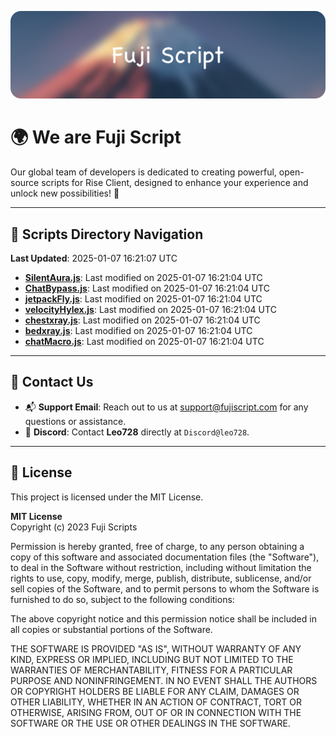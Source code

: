 ![Banner](.github/b.webp)

# 🌍 **We are Fuji Script**

Our global team of developers is dedicated to creating powerful, open-source scripts for Rise Client, designed to enhance your experience and unlock new possibilities! 🌟

---
<!-- SCRIPTS_NAVIGATION_START -->
## 📂 **Scripts Directory Navigation**

**Last Updated**: 2025-01-07 16:21:07 UTC

- **[SilentAura.js](scripts/SilentAura.js)**: Last modified on 2025-01-07 16:21:04 UTC
- **[ChatBypass.js](scripts/ChatBypass.js)**: Last modified on 2025-01-07 16:21:04 UTC
- **[jetpackFly.js](scripts/jetpackFly.js)**: Last modified on 2025-01-07 16:21:04 UTC
- **[velocityHylex.js](scripts/velocityHylex.js)**: Last modified on 2025-01-07 16:21:04 UTC
- **[chestxray.js](scripts/chestxray.js)**: Last modified on 2025-01-07 16:21:04 UTC
- **[bedxray.js](scripts/bedxray.js)**: Last modified on 2025-01-07 16:21:04 UTC
- **[chatMacro.js](scripts/chatMacro.js)**: Last modified on 2025-01-07 16:21:04 UTC

<!-- SCRIPTS_NAVIGATION_END -->

---

## 💬 **Contact Us**  
- 📬 **Support Email**: Reach out to us at [support@fujiscript.com](mailto:support@fujiscript.com) for any questions or assistance.  
- 💬 **Discord**: Contact **Leo728** directly at `Discord@leo728`.

---

## 📜 **License**

This project is licensed under the MIT License.  

**MIT License**  
Copyright (c) 2023 Fuji Scripts  

Permission is hereby granted, free of charge, to any person obtaining a copy of this software and associated documentation files (the "Software"), to deal in the Software without restriction, including without limitation the rights to use, copy, modify, merge, publish, distribute, sublicense, and/or sell copies of the Software, and to permit persons to whom the Software is furnished to do so, subject to the following conditions:  

The above copyright notice and this permission notice shall be included in all copies or substantial portions of the Software.  

THE SOFTWARE IS PROVIDED "AS IS", WITHOUT WARRANTY OF ANY KIND, EXPRESS OR IMPLIED, INCLUDING BUT NOT LIMITED TO THE WARRANTIES OF MERCHANTABILITY, FITNESS FOR A PARTICULAR PURPOSE AND NONINFRINGEMENT. IN NO EVENT SHALL THE AUTHORS OR COPYRIGHT HOLDERS BE LIABLE FOR ANY CLAIM, DAMAGES OR OTHER LIABILITY, WHETHER IN AN ACTION OF CONTRACT, TORT OR OTHERWISE, ARISING FROM, OUT OF OR IN CONNECTION WITH THE SOFTWARE OR THE USE OR OTHER DEALINGS IN THE SOFTWARE.  
